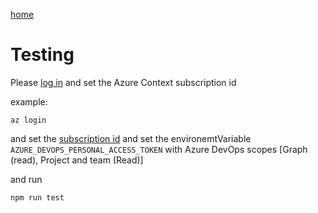 [home](/readme.md)

# Testing

Please [log in](../authentication/readme.md) and set the Azure Context subscription id

example:
```
az login
```

and set the [subscription id](/docs/configuration/subscription.md)
and set the environemtVariable `AZURE_DEVOPS_PERSONAL_ACCESS_TOKEN` with Azure DevOps scopes [Graph (read), Project and team (Read)]

and run
```
npm run test
```